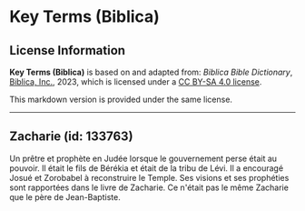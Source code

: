 # Key Terms (Biblica)

## License Information

**Key Terms (Biblica)** is based on and adapted from: _Biblica Bible Dictionary_, [Biblica, Inc.](https://www.biblica.com/), 2023, which is licensed under a [CC BY-SA 4.0 license](https://creativecommons.org/licenses/by-sa/4.0/legalcode.en).

This markdown version is provided under the same license.



--------------------------------

## Zacharie (id: 133763)

Un prêtre et prophète en Judée lorsque le gouvernement perse était au pouvoir. Il était le fils de Bérékia et était de la tribu de Lévi. Il a encouragé Josué et Zorobabel à reconstruire le Temple. Ses visions et ses prophéties sont rapportées dans le livre de Zacharie. Ce n'était pas le même Zacharie que le père de Jean\-Baptiste.


